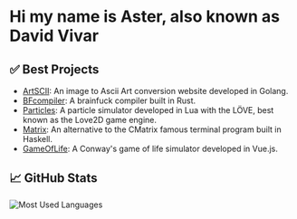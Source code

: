 # Hi my name is Aster, also known as David Vivar

## ✅ Best Projects

- [ArtSCII](https://github.com/4ster-light/ascii-converter): An image to Ascii Art conversion website developed in Golang.
- [BFcompiler](https://github.com/4ster-light/bfcompiler): A brainfuck compiler built in Rust.
- [Particles](https://github.com/4ster-light/particles): A particle simulator developed in Lua with the LÖVE, best known as the Love2D game engine.
- [Matrix](https://github.com/4ster-light/matrix): An alternative to the CMatrix famous terminal program built in Haskell.
- [GameOfLife](https://github.com/4ster-light/game-of-life): A Conway's game of life simulator developed in Vue.js.

## 📈 GitHub Stats

<img src="https://github-readme-stats.vercel.app/api/top-langs/?username=4ster-light&layout=compact&card_width=400&hide_border=true&theme=dark" alt="Most Used Languages" />
